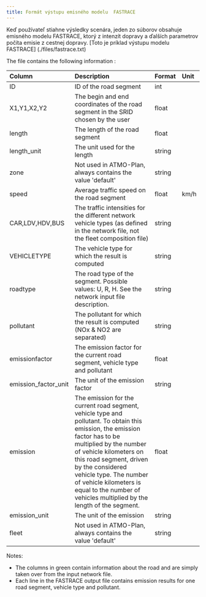 ```yaml
---
title: Formát výstupu emisného modelu  FASTRACE 
---
```




Keď používateľ stiahne výsledky scenára, jeden zo súborov   obsahuje <a name="výstup"></a> emisného modelu FASTRACE, ktorý z intenzít dopravy a ďalších parametrov počíta emisie z cestnej dopravy. [Toto je príklad výstupu modelu FASTRACE] (./files/fastrace.txt)

<!-- When the user downloads the scenario results, one of the files contains the output of the FASTRACE traffic emission model calculation. This translates the traffic intensities on the network into emission values. [This is an example file](./files/fastrace.txt) -->
<a name="abcd"></a>

The file contains the following information :

| Column               | Description                                                                                                                                                                                                                                                                                                                                            | Format | Unit |
| :------------------- | :----------------------------------------------------------------------------------------------------------------------------------------------------------------------------------------------------------------------------------------------------------------------------------------------------------------------------------------------------- | :----- | :--- |
| ID                   | ID of the road segment                                                                                                                                                                                                                                                                                                                                 | int    |      |
| X1,Y1,X2,Y2          | The begin and end coordinates of the road segment in the SRID chosen by the user                                                                                                                                                                                                                                                                       | float  |      |
| length               | The length of the road segment                                                                                                                                                                                                                                                                                                                         | float  |      |
| length_unit          | The unit used for the length                                                                                                                                                                                                                                                                                                                           | string |      |
| zone                 | Not used in ATMO-Plan, always contains the value 'default'                                                                                                                                                                                                                                                                                             | string |      |
| speed                | Average traffic speed on the road segment                                                                                                                                                                                                                                                                                                              | float  | km/h |
| CAR,LDV,HDV,BUS      | The traffic intensities for the different network vehicle types (as defined in the network file, not the fleet composition file)                                                                                                                                                                                                                       | string |      |
| VEHICLETYPE          | The vehicle type for which the result is computed                                                                                                                                                                                                                                                                                                      | string |      |
| roadtype             | The road type of the segment. Possible values: U, R, H. See the network input file description.                                                                                                                                                                                                                                                        | string |      |
| pollutant            | The pollutant for which the result is computed (NOx & NO2 are separated)                                                                                                                                                                                                                                                                               | string |      |
| emissionfactor       | The emission factor for the current road segment, vehicle type and pollutant                                                                                                                                                                                                                                                                           | float  |      |
| emission_factor_unit | The unit of the emission factor                                                                                                                                                                                                                                                                                                                        | string |      |
| emission             | The emission for the current road segment, vehicle type and pollutant. To obtain this emission, the emission factor has to be multiplied by the number of vehicle kilometers on this road segment, driven by the considered vehicle type. The number of vehicle kilometers is equal to the number of vehicles multiplied by the length of the segment. | float  |      |
| emission_unit        | The unit of the emission                                                                                                                                                                                                                                                                                                                               | string |      |
| fleet                | Not used in ATMO-Plan, always contains the value 'default'                                                                                                                                                                                                                                                                                             | string |      |

Notes:

- The columns in green contain information about the road and are simply taken over from the input network file.
- Each line in the FASTRACE output file contains emission results for one road segment, vehicle type and pollutant.
